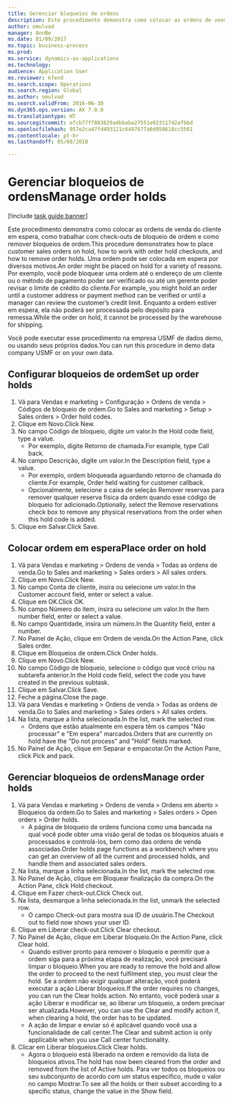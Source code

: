 ```yaml
--- 
title: Gerenciar bloqueios de ordens
description: Este procedimento demonstra como colocar as ordens de venda do cliente em espera, como trabalhar com check-outs de bloqueio de ordem e como remover bloqueios de ordem.
author: omulvad
manager: AnnBe
ms.date: 01/09/2017
ms.topic: business-process
ms.prod: 
ms.service: dynamics-ax-applications
ms.technology: 
audience: Application User
ms.reviewer: kfend
ms.search.scope: Operations
ms.search.region: Global
ms.author: omulvad
ms.search.validFrom: 2016-06-30
ms.dyn365.ops.version: AX 7.0.0
ms.translationtype: HT
ms.sourcegitcommit: efcb77ff883b29a4bbaba27551e02311742afbbd
ms.openlocfilehash: 957e2ca47fd493121c6497677a0d958618cc5561
ms.contentlocale: pt-br
ms.lasthandoff: 05/08/2018

---
```

# <a name="manage-order-holds"></a><span data-ttu-id="5a762-103">Gerenciar bloqueios de ordens</span><span class="sxs-lookup"><span data-stu-id="5a762-103">Manage order holds</span></span>

[!include [task guide banner](../../includes/task-guide-banner.md)]

<span data-ttu-id="5a762-104">Este procedimento demonstra como colocar as ordens de venda do cliente em espera, como trabalhar com check-outs de bloqueio de ordem e como remover bloqueios de ordem.</span><span class="sxs-lookup"><span data-stu-id="5a762-104">This procedure demonstrates how to place customer sales orders on hold, how to work with order hold checkouts, and how to remove order holds.</span></span> <span data-ttu-id="5a762-105">Uma ordem pode ser colocada em espera por diversos motivos.</span><span class="sxs-lookup"><span data-stu-id="5a762-105">An order might be placed on hold for a variety of reasons.</span></span> <span data-ttu-id="5a762-106">Por exemplo, você pode bloquear uma ordem até o endereço de um cliente ou o método de pagamento poder ser verificado ou até um gerente poder revisar o limite de crédito do cliente.</span><span class="sxs-lookup"><span data-stu-id="5a762-106">For example, you might hold an order until a customer address or payment method can be verified or until a manager can review the customer’s credit limit.</span></span> <span data-ttu-id="5a762-107">Enquanto a ordem estiver em espera, ela não poderá ser processada pelo depósito para remessa.</span><span class="sxs-lookup"><span data-stu-id="5a762-107">While the order on hold, it cannot be processed by the warehouse for shipping.</span></span> 

<span data-ttu-id="5a762-108">Você pode executar esse procedimento na empresa USMF de dados demo, ou usando seus próprios dados.</span><span class="sxs-lookup"><span data-stu-id="5a762-108">You can run this procedure in demo data company USMF or on your own data.</span></span>


## <a name="set-up-order-holds"></a><span data-ttu-id="5a762-109">Configurar bloqueios de ordem</span><span class="sxs-lookup"><span data-stu-id="5a762-109">Set up order holds</span></span>
1. <span data-ttu-id="5a762-110">Vá para Vendas e marketing > Configuração > Ordens de venda > Códigos de bloqueio de ordem.</span><span class="sxs-lookup"><span data-stu-id="5a762-110">Go to Sales and marketing > Setup > Sales orders > Order hold codes.</span></span>
2. <span data-ttu-id="5a762-111">Clique em Novo.</span><span class="sxs-lookup"><span data-stu-id="5a762-111">Click New.</span></span>
3. <span data-ttu-id="5a762-112">No campo Código de bloqueio, digite um valor.</span><span class="sxs-lookup"><span data-stu-id="5a762-112">In the Hold code field, type a value.</span></span>
    * <span data-ttu-id="5a762-113">Por exemplo, digite Retorno de chamada.</span><span class="sxs-lookup"><span data-stu-id="5a762-113">For example, type Call back.</span></span>  
4. <span data-ttu-id="5a762-114">No campo Descrição, digite um valor.</span><span class="sxs-lookup"><span data-stu-id="5a762-114">In the Description field, type a value.</span></span>
    * <span data-ttu-id="5a762-115">Por exemplo, ordem bloqueada aguardando retorno de chamada do cliente.</span><span class="sxs-lookup"><span data-stu-id="5a762-115">For example, Order held waiting for customer callback.</span></span>  
    * <span data-ttu-id="5a762-116">Opcionalmente, selecione a caixa de seleção Remover reservas para remover qualquer reserva física da ordem quando esse código de bloqueio for adicionado.</span><span class="sxs-lookup"><span data-stu-id="5a762-116">Optionally, select the Remove reservations check box to remove any physical reservations from the order when this hold code is added.</span></span>  
5. <span data-ttu-id="5a762-117">Clique em Salvar.</span><span class="sxs-lookup"><span data-stu-id="5a762-117">Click Save.</span></span>

## <a name="place-order-on-hold"></a><span data-ttu-id="5a762-118">Colocar ordem em espera</span><span class="sxs-lookup"><span data-stu-id="5a762-118">Place order on hold</span></span>
1. <span data-ttu-id="5a762-119">Vá para Vendas e marketing > Ordens de venda > Todas as ordens de venda.</span><span class="sxs-lookup"><span data-stu-id="5a762-119">Go to Sales and marketing > Sales orders > All sales orders.</span></span>
2. <span data-ttu-id="5a762-120">Clique em Novo.</span><span class="sxs-lookup"><span data-stu-id="5a762-120">Click New.</span></span>
3. <span data-ttu-id="5a762-121">No campo Conta de cliente, insira ou selecione um valor.</span><span class="sxs-lookup"><span data-stu-id="5a762-121">In the Customer account field, enter or select a value.</span></span>
4. <span data-ttu-id="5a762-122">Clique em OK.</span><span class="sxs-lookup"><span data-stu-id="5a762-122">Click OK.</span></span>
5. <span data-ttu-id="5a762-123">No campo Número do item, insira ou selecione um valor.</span><span class="sxs-lookup"><span data-stu-id="5a762-123">In the Item number field, enter or select a value.</span></span>
6. <span data-ttu-id="5a762-124">No campo Quantidade, insira um número.</span><span class="sxs-lookup"><span data-stu-id="5a762-124">In the Quantity field, enter a number.</span></span>
7. <span data-ttu-id="5a762-125">No Painel de Ação, clique em Ordem de venda.</span><span class="sxs-lookup"><span data-stu-id="5a762-125">On the Action Pane, click Sales order.</span></span>
8. <span data-ttu-id="5a762-126">Clique em Bloqueios de ordem.</span><span class="sxs-lookup"><span data-stu-id="5a762-126">Click Order holds.</span></span>
9. <span data-ttu-id="5a762-127">Clique em Novo.</span><span class="sxs-lookup"><span data-stu-id="5a762-127">Click New.</span></span>
10. <span data-ttu-id="5a762-128">No campo Código de bloqueio, selecione o código que você criou na subtarefa anterior.</span><span class="sxs-lookup"><span data-stu-id="5a762-128">In the Hold code field, select the code you have created in the previous subtask.</span></span>
11. <span data-ttu-id="5a762-129">Clique em Salvar.</span><span class="sxs-lookup"><span data-stu-id="5a762-129">Click Save.</span></span>
12. <span data-ttu-id="5a762-130">Feche a página.</span><span class="sxs-lookup"><span data-stu-id="5a762-130">Close the page.</span></span>
13. <span data-ttu-id="5a762-131">Vá para Vendas e marketing > Ordens de venda > Todas as ordens de venda.</span><span class="sxs-lookup"><span data-stu-id="5a762-131">Go to Sales and marketing > Sales orders > All sales orders.</span></span>
14. <span data-ttu-id="5a762-132">Na lista, marque a linha selecionada.</span><span class="sxs-lookup"><span data-stu-id="5a762-132">In the list, mark the selected row.</span></span>
    * <span data-ttu-id="5a762-133">Ordens que estão atualmente em espera têm os campos "Não processar" e "Em espera" marcados.</span><span class="sxs-lookup"><span data-stu-id="5a762-133">Orders that are currently on hold have the "Do not process" and "Hold" fields marked.</span></span>    
15. <span data-ttu-id="5a762-134">No Painel de Ação, clique em Separar e empacotar.</span><span class="sxs-lookup"><span data-stu-id="5a762-134">On the Action Pane, click Pick and pack.</span></span>

## <a name="manage-order-holds"></a><span data-ttu-id="5a762-135">Gerenciar bloqueios de ordens</span><span class="sxs-lookup"><span data-stu-id="5a762-135">Manage order holds</span></span>
1. <span data-ttu-id="5a762-136">Vá para Vendas e marketing > Ordens de venda > Ordens em aberto > Bloqueios da ordem.</span><span class="sxs-lookup"><span data-stu-id="5a762-136">Go to Sales and marketing > Sales orders > Open orders > Order holds.</span></span>
    * <span data-ttu-id="5a762-137">A página de bloqueio de ordens funciona como uma bancada na qual você pode obter uma visão geral de todas os bloqueios atuais e processados e controlá-los, bem como das ordens de venda associadas.</span><span class="sxs-lookup"><span data-stu-id="5a762-137">Order holds page functions as a workbench where you can get an overview of all the current and processed holds, and handle them and associated sales orders.</span></span>      
2. <span data-ttu-id="5a762-138">Na lista, marque a linha selecionada.</span><span class="sxs-lookup"><span data-stu-id="5a762-138">In the list, mark the selected row.</span></span>
3. <span data-ttu-id="5a762-139">No Painel de Ação, clique em Bloquear finalização da compra.</span><span class="sxs-lookup"><span data-stu-id="5a762-139">On the Action Pane, click Hold checkout.</span></span>
4. <span data-ttu-id="5a762-140">Clique em Fazer check-out.</span><span class="sxs-lookup"><span data-stu-id="5a762-140">Click Check out.</span></span>
5. <span data-ttu-id="5a762-141">Na lista, desmarque a linha selecionada.</span><span class="sxs-lookup"><span data-stu-id="5a762-141">In the list, unmark the selected row.</span></span>
    * <span data-ttu-id="5a762-142">O campo Check-out para mostra sua ID de usuário.</span><span class="sxs-lookup"><span data-stu-id="5a762-142">The Checkout out to field now shows your user ID.</span></span>   
6. <span data-ttu-id="5a762-143">Clique em Liberar check-out.</span><span class="sxs-lookup"><span data-stu-id="5a762-143">Click Clear checkout.</span></span>
7. <span data-ttu-id="5a762-144">No Painel de Ação, clique em Liberar bloqueio.</span><span class="sxs-lookup"><span data-stu-id="5a762-144">On the Action Pane, click Clear hold.</span></span>
    * <span data-ttu-id="5a762-145">Quando estiver pronto para remover o bloqueio e permitir que a ordem siga para a próxima etapa de realização, você precisará limpar o bloqueio.</span><span class="sxs-lookup"><span data-stu-id="5a762-145">When you are ready to remove the hold and allow the order to proceed to the next fulfilment step, you must clear the hold.</span></span> <span data-ttu-id="5a762-146">Se a ordem não exigir qualquer alteração, você poderá executar a ação Liberar bloqueios.</span><span class="sxs-lookup"><span data-stu-id="5a762-146">If the order requires no changes, you can run the Clear holds action.</span></span> <span data-ttu-id="5a762-147">No entanto, você poderá usar a ação Liberar e modificar se, ao liberar um bloqueio, a ordem precisar ser atualizada.</span><span class="sxs-lookup"><span data-stu-id="5a762-147">However, you can use the Clear and modify action if, when clearing a hold, the order has to be updated.</span></span>      
    * <span data-ttu-id="5a762-148">A ação de limpar e enviar só é aplicável quando você usa a funcionalidade de call center.</span><span class="sxs-lookup"><span data-stu-id="5a762-148">The Clear and submit action is only applicable when you use Call center functionality.</span></span>  
8. <span data-ttu-id="5a762-149">Clicar em Liberar bloqueios.</span><span class="sxs-lookup"><span data-stu-id="5a762-149">Click Clear holds.</span></span>
    * <span data-ttu-id="5a762-150">Agora o bloqueio está liberado na ordem e removido da lista de bloqueios ativos.</span><span class="sxs-lookup"><span data-stu-id="5a762-150">The hold has now been cleared from the order and removed from the list of Active holds.</span></span> <span data-ttu-id="5a762-151">Para ver todos os bloqueios ou seu subconjunto de acordo com um status específico, mude o valor no campo Mostrar.</span><span class="sxs-lookup"><span data-stu-id="5a762-151">To see all the holds or their subset according to a specific status, change the value in the Show field.</span></span>     


